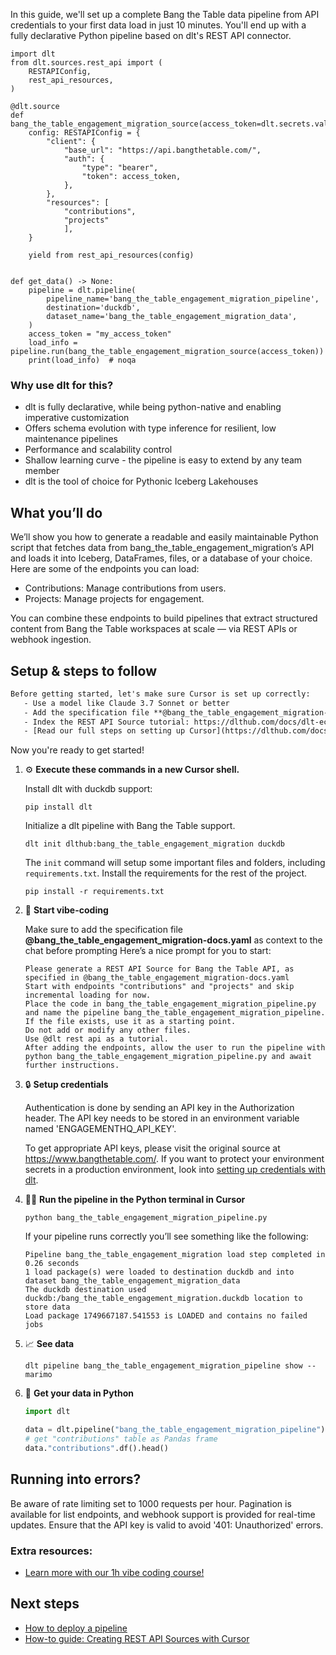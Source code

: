 In this guide, we'll set up a complete Bang the Table data pipeline from API credentials to your first data load in just 10 minutes. You'll end up with a fully declarative Python pipeline based on dlt's REST API connector.

```python-outcome
import dlt
from dlt.sources.rest_api import (
    RESTAPIConfig,
    rest_api_resources,
)

@dlt.source
def bang_the_table_engagement_migration_source(access_token=dlt.secrets.value):
    config: RESTAPIConfig = {
        "client": {
            "base_url": "https://api.bangthetable.com/",
            "auth": {
                "type": "bearer",
                "token": access_token,
            },
        },
        "resources": [
            "contributions",
            "projects"
            ],
    }

    yield from rest_api_resources(config)


def get_data() -> None:
    pipeline = dlt.pipeline(
        pipeline_name='bang_the_table_engagement_migration_pipeline',
        destination='duckdb',
        dataset_name='bang_the_table_engagement_migration_data', 
    )
    access_token = "my_access_token"
    load_info = pipeline.run(bang_the_table_engagement_migration_source(access_token))
    print(load_info)  # noqa
```

### Why use dlt for this?

- dlt is fully declarative, while being python-native and enabling imperative customization
- Offers schema evolution with type inference for resilient, low maintenance pipelines
- Performance and scalability control
- Shallow learning curve - the pipeline is easy to extend by any team member
- dlt is the tool of choice for Pythonic Iceberg Lakehouses

## What you’ll do

We’ll show you how to generate a readable and easily maintainable Python script that fetches data from bang_the_table_engagement_migration’s API and loads it into Iceberg, DataFrames, files, or a database of your choice. Here are some of the endpoints you can load:

- Contributions: Manage contributions from users.
- Projects: Manage projects for engagement.

You can combine these endpoints to build pipelines that extract structured content from Bang the Table workspaces at scale — via REST APIs or webhook ingestion.

## Setup & steps to follow

```default
Before getting started, let's make sure Cursor is set up correctly:
   - Use a model like Claude 3.7 Sonnet or better
   - Add the specification file **@bang_the_table_engagement_migration-docs.yaml** as context
   - Index the REST API Source tutorial: https://dlthub.com/docs/dlt-ecosystem/verified-sources/rest_api/ and add it to context as **@dlt rest api**
   - [Read our full steps on setting up Cursor](https://dlthub.com/docs/dlt-ecosystem/llm-tooling/cursor-restapi#23-configuring-cursor-with-documentation)
```

Now you're ready to get started! 

1. ⚙️ **Execute these commands in a new Cursor shell.**
    
    Install dlt with duckdb support:
    ```shell
    pip install dlt
    ```

    Initialize a dlt pipeline with Bang the Table support.
    ```shell
    dlt init dlthub:bang_the_table_engagement_migration duckdb
    ```

    The `init` command will setup some important files and folders, including `requirements.txt`. Install the requirements for the rest of the project.
    ```shell
    pip install -r requirements.txt
    ```
    
2. 🤠 **Start vibe-coding**
    
    Make sure to add the specification file **@bang_the_table_engagement_migration-docs.yaml** as context to the chat before prompting
    Here’s a nice prompt for you to start: 
    
    ```prompt
    Please generate a REST API Source for Bang the Table API, as specified in @bang_the_table_engagement_migration-docs.yaml 
    Start with endpoints "contributions" and "projects" and skip incremental loading for now. 
    Place the code in bang_the_table_engagement_migration_pipeline.py and name the pipeline bang_the_table_engagement_migration_pipeline. 
    If the file exists, use it as a starting point. 
    Do not add or modify any other files. 
    Use @dlt rest api as a tutorial. 
    After adding the endpoints, allow the user to run the pipeline with python bang_the_table_engagement_migration_pipeline.py and await further instructions.
    ```

    
3. 🔒 **Setup credentials** 
    
    Authentication is done by sending an API key in the Authorization header. The API key needs to be stored in an environment variable named 'ENGAGEMENTHQ_API_KEY'.
    
    To get appropriate API keys, please visit the original source at https://www.bangthetable.com/.
    If you want to protect your environment secrets in a production environment, look into [setting up credentials with dlt](https://dlthub.com/docs/walkthroughs/add_credentials).
    
4. 🏃‍♀️ **Run the pipeline in the Python terminal in Cursor**
    
    ```shell
    python bang_the_table_engagement_migration_pipeline.py
    ```
    
    If your pipeline runs correctly you’ll see something like the following:
    
    ```shell
    Pipeline bang_the_table_engagement_migration load step completed in 0.26 seconds
    1 load package(s) were loaded to destination duckdb and into dataset bang_the_table_engagement_migration_data
    The duckdb destination used duckdb:/bang_the_table_engagement_migration.duckdb location to store data
    Load package 1749667187.541553 is LOADED and contains no failed jobs
    ```
    
5. 📈 **See data**
    
    ```shell
    dlt pipeline bang_the_table_engagement_migration_pipeline show --marimo
    ```
    
6. 🐍 **Get your data in Python**
    
    ```python
    import dlt

   data = dlt.pipeline("bang_the_table_engagement_migration_pipeline").dataset()
   # get "contributions" table as Pandas frame
   data."contributions".df().head()
    ```

## Running into errors?

Be aware of rate limiting set to 1000 requests per hour. Pagination is available for list endpoints, and webhook support is provided for real-time updates. Ensure that the API key is valid to avoid '401: Unauthorized' errors.

### Extra resources:

- [Learn more with our 1h vibe coding course!](https://www.youtube.com/watch?v=GGid70rnJuM)

## Next steps

- [How to deploy a pipeline](https://dlthub.com/docs/walkthroughs/deploy-a-pipeline)
- [How-to guide: Creating REST API Sources with Cursor](https://dlthub.com/docs/dlt-ecosystem/llm-tooling/cursor-restapi)